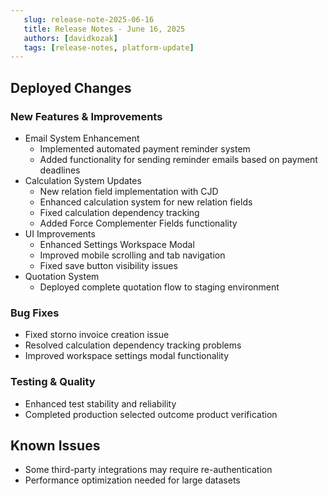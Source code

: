 ```yaml
---
   slug: release-note-2025-06-16
   title: Release Notes - June 16, 2025
   authors: [davidkozak]
   tags: [release-notes, platform-update]
---
```


## Deployed Changes

### New Features & Improvements

- Email System Enhancement
    - Implemented automated payment reminder system
    - Added functionality for sending reminder emails based on payment deadlines
- Calculation System Updates
    - New relation field implementation with CJD
    - Enhanced calculation system for new relation fields
    - Fixed calculation dependency tracking
    - Added Force Complementer Fields functionality
- UI Improvements
    - Enhanced Settings Workspace Modal
    - Improved mobile scrolling and tab navigation
    - Fixed save button visibility issues
- Quotation System
    - Deployed complete quotation flow to staging environment

### Bug Fixes

- Fixed storno invoice creation issue
- Resolved calculation dependency tracking problems
- Improved workspace settings modal functionality

### Testing & Quality

- Enhanced test stability and reliability
- Completed production selected outcome product verification

## Known Issues
- Some third-party integrations may require re-authentication
- Performance optimization needed for large datasets
